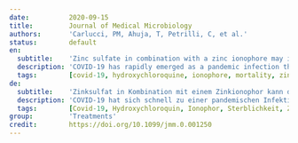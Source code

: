 ```yaml
---
date:          2020-09-15
title:         Journal of Medical Microbiology
authors:       'Carlucci, PM, Ahuja, T, Petrilli, C, et al.'
status:        default
en:
  subtitle:    'Zinc sulfate in combination with a zinc ionophore may improve outcomes in hospitalized COVID-19 patients'
  description: 'COVID-19 has rapidly emerged as a pandemic infection that has caused significant mortality and economic losses. Potential therapies and prophylaxis against COVID-19 are urgently needed to combat this novel infection. As a result of in vitro evidence suggesting zinc sulphate may be efficacious against COVID-19, our hospitals began using zinc sulphate as add-on therapy to hydroxychloroquine and azithromycin. To compare outcomes among hospitalized COVID-19 patients ordered to receive hydroxychloroquine and azithromycin plus zinc sulphate versus hydroxychloroquine and azithromycin alone. This was a retrospective observational study. Data was collected from medical records for all patients with admission dates ranging from 2 March 2020 through to 11 April 2020. Initial clinical characteristics on presentation, medications given during the hospitalization, and hospital outcomes were recorded. The study included patients admitted to any of four acute care NYU Langone Health Hospitals in New York City. Patients included were admitted to the hospital with at least one positive COVID-19 test and had completed their hospitalization. Patients were excluded from the study if they were never admitted to the hospital or if there was an order for other investigational therapies for COVID-19. Patients taking zinc sulphate in addition to hydroxychloroquine and azithromycin (n=411) and patients taking hydroxychloroquine and azithromycin alone (n=521) did not differ in age, race, sex, tobacco use or relevant comorbidities. The addition of zinc sulphate did not impact the length of hospitalization, duration of ventilation or intensive care unit (ICU) duration. In univariate analyses, zinc sulphate increased the frequency of patients being discharged home, and decreased the need for ventilation, admission to the ICU and mortality or transfer to hospice for patients who were never admitted to the ICU. After adjusting for the time at which zinc sulphate was added to our protocol, an increased frequency of being discharged home and reduction in mortality or transfer to hospice among patients who did not require ICU level of care remained significant. This study provides the first in vivo evidence that zinc sulphate may play a role in therapeutic management for COVID-19.'
  tags:        [covid-19, hydroxychloroquine, ionophore, mortality, zinc]
de:
  subtitle:    'Zinksulfat in Kombination mit einem Zinkionophor kann die Ergebnisse bei hospitalisierten COVID-19-Patienten verbessern'
  description: 'COVID-19 hat sich schnell zu einer pandemischen Infektion entwickelt, die zu Todesfällen und wirtschaftlichen Verlusten geführt hat. Mögliche Therapien und Prophylaxen gegen COVID-19 werden dringend benötigt, um diese neuartige Infektion zu bekämpfen. Aufgrund von In-vitro-Beweisen, die auf die Wirksamkeit von Zinksulfat gegen COVID-19 hindeuten, haben unsere Krankenhäuser begonnen, Zinksulfat als Zusatztherapie zu Hydroxychloroquin und Azithromycin zu verwenden. Ziel der retrospektiven Beobachtungsstudie war, die Ergebnisse bei hospitalisierten COVID-19-Patienten, denen Hydroxychloroquin und Azithromycin plus Zinksulfat verordnet wurde, mit denjenigen Patienten zu vergleichen, die nur Hydroxychloroquin und Azithromycin erhielten. Die Daten wurden aus den Krankenakten aller Patienten mit Aufnahmedaten zwischen dem 2. März 2020 und dem 11. April 2020 gesammelt. Erfasst wurden die anfänglichen klinischen Merkmale bei der Einlieferung, die während des Krankenhausaufenthalts verabreichten Medikamente und die Ergebnisse des Krankenhausaufenthalts. Die Studie umfasste Patienten, die in eines der vier Akutkrankenhäuser der NYU Langone Health in New York City aufgenommen wurden, die mit mindestens einem positiven COVID-19-Test ins Krankenhaus eingeliefert wurden und ihren Krankenhausaufenthalt abgeschlossen hatten. Patienten wurden von der Studie ausgeschlossen, wenn sie nie in das Krankenhaus eingeliefert wurden oder wenn andere Prüftherapien für COVID-19 angeordnet wurden. Die Patienten, die zusätzlich zu Hydroxychloroquin und Azithromycin Zinksulfat einnahmen (n=411), und die Patienten, die Hydroxychloroquin und Azithromycin allein einnahmen (n=521), unterschieden sich nicht in Bezug auf Alter, Rasse, Geschlecht, Tabakkonsum oder relevante Komorbiditäten. Die zusätzliche Gabe von Zinksulfat hatte keinen Einfluss auf die Dauer des Krankenhausaufenthalts, die Dauer der Beatmung oder die Dauer der Behandlung auf der Intensivstation (ICU). In univariaten Analysen erhöhte Zinksulfat die Häufigkeit, mit der Patienten nach Hause entlassen wurden, und verringerte die Notwendigkeit der Beatmung, die Einweisung in die Intensivstation und die Sterblichkeit oder die Verlegung in ein Hospiz bei Patienten, die nie in die Intensivstation eingewiesen wurden. Nach Anpassung an den Zeitpunkt, zu dem Zinksulfat in unser Protokoll aufgenommen wurde, blieben die erhöhte Häufigkeit der Entlassung nach Hause und die Verringerung der Sterblichkeit oder Verlegung in ein Hospiz bei Patienten, die keine Intensivpflege benötigten, signifikant. Diese Studie liefert den ersten In-vivo-Nachweis dafür, dass Zinksulfat bei der therapeutischen Behandlung von COVID-19 eine Rolle spielen kann.' 
  tags:        [Covid-19, Hydroxychloroquin, Ionophor, Sterblichkeit, Zink]
group:         'Treatments'
credit:        https://doi.org/10.1099/jmm.0.001250
---
```

